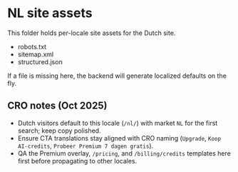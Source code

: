 # NL site assets

This folder holds per-locale site assets for the Dutch site.

- robots.txt
- sitemap.xml
- structured.json

If a file is missing here, the backend will generate localized defaults on the fly.

## CRO notes (Oct 2025)

- Dutch visitors default to this locale (`/nl/`) with market `NL` for the first search; keep copy polished.
- Ensure CTA translations stay aligned with CRO naming (`Upgrade`, `Koop AI-credits`, `Probeer Premium 7 dagen gratis`).
- QA the Premium overlay, `/pricing`, and `/billing/credits` templates here first before propagating to other locales.
